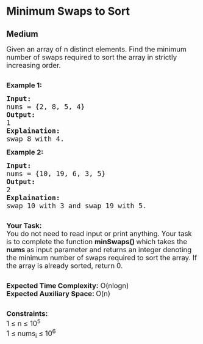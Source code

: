 # Minimum Swaps to Sort
## Medium 
<div class="problem-statement">
                <p></p><p><span style="font-size:18px">Given an array of n distinct elements. Find the minimum number of swaps required to sort the array in strictly increasing&nbsp;order.</span></p>

<p><br>
<span style="font-size:18px"><strong>Example 1:</strong></span></p>

<pre><span style="font-size:18px"><strong>Input:
</strong>nums = {2, 8, 5, 4}
<strong>Output:</strong>
1
<strong>Explaination:</strong>
swap 8 with 4.</span></pre>

<p><strong><span style="font-size:18px">Example 2:</span></strong></p>

<pre><span style="font-size:18px"><strong>Input:
</strong>nums = {10, 19, 6, 3, 5}
<strong>Output:</strong>
2
<strong>Explaination:
</strong>swap 10 with 3 and swap 19 with 5.</span></pre>

<p><br>
<span style="font-size:18px"><strong>Your Task:</strong><br>
You do not need to read input or print anything. Your task is to complete the function <strong>minSwaps() </strong>which takes the <strong>nums&nbsp;</strong>as input parameter&nbsp;and returns an integer denoting the minimum number of swaps required to sort the array. If the array is already sorted, return 0.&nbsp;</span></p>

<p><br>
<span style="font-size:18px"><strong>Expected Time Complexity:</strong> O(nlogn)<br>
<strong>Expected Auxiliary Space: </strong>O(n)</span></p>

<p><br>
<span style="font-size:18px"><strong>Constraints:</strong><br>
1 ≤ n&nbsp;≤ 10<sup>5</sup><br>
1 ≤ nums<sub>i</sub>&nbsp;≤ 10<sup>6</sup></span></p>
 <p></p>
            </div>